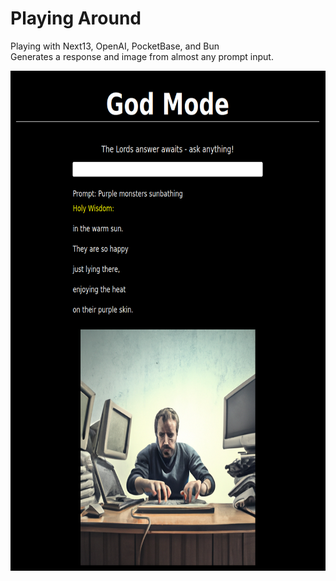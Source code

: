 # Playing Around

Playing with Next13, OpenAI, PocketBase, and Bun
<br />
Generates a response and image from almost any prompt input.
<br />

<img src="./public/gpt3.png" alt="godModeMVP" width="800" height="800" />
